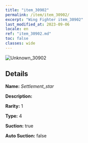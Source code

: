 ```yaml
---
title: "item_30902"
permalink: /item/item_30902/
excerpt: "Wing Fighter item_30902"
last_modified_at: 2023-09-06
locale: en
ref: "item_30902.md"
toc: false
classes: wide
---
```



 ![Unknown_30902](/images/item/Settlement_star_p.png)



## Details

 **Name:** *Settlement_star* 

 **Description:** 

 **Rarity:** 1 

 **Type:** 4 

 **Suction:** true 

 **Auto Suction:** false 


